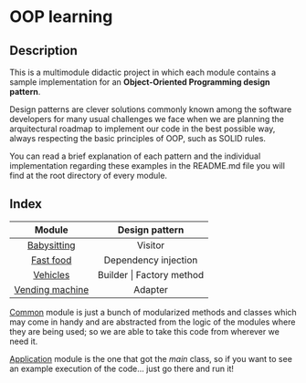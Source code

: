 # OOP learning

## Description

This is a multimodule didactic project in which each module contains a sample implementation
for an **Object-Oriented Programming design pattern**.

Design patterns are clever solutions commonly known among the software developers for many usual challenges we face
when we are planning the arquitectural roadmap to implement our code in the best possible way, always respecting the basic
principles of OOP, such as SOLID rules.

You can read a brief explanation of each pattern and the individual implementation regarding these examples in the README.md file
you will find at the root directory of every module.

## Index

|                   Module                    |        Design pattern         |
|:-------------------------------------------:|:-----------------------------:|
|    [Babysitting](babysitting/README.md)     |            Visitor            |
|       [Fast food](fastfood/README.md)       |     Dependency injection      |
|       [Vehicles](vehicles/README.md)        | Builder &#124; Factory method |
| [Vending machine](vendingmachine/README.md) |            Adapter            |

[Common](common/README.md) module is just a bunch of modularized methods and classes which
may come in handy and are abstracted from the logic of the modules where they are being used;
so we are able to take this code from wherever we need it.

[Application](application/README.md) module is the one that got the _main_ class, so if
you want to see an example execution of the code... just go there and run it!
